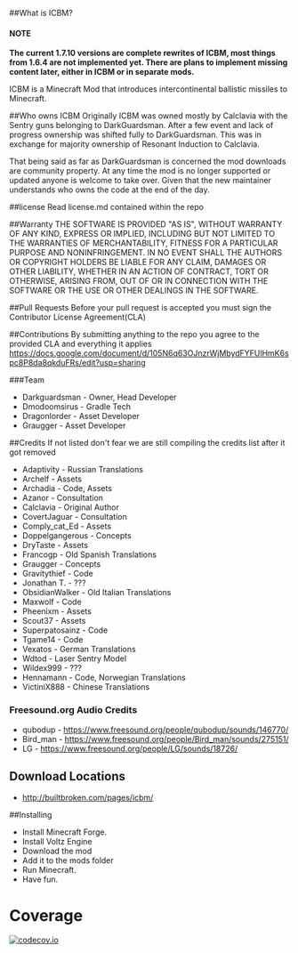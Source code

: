 ##What is ICBM?

#### NOTE

**The current 1.7.10 versions are complete rewrites of ICBM, most things from 1.6.4 are not implemented yet. There are plans to implement missing content later, either in ICBM or in separate mods.**

ICBM is a Minecraft Mod that introduces intercontinental ballistic missiles to Minecraft.

##Who owns ICBM
Originally ICBM was owned mostly by Calclavia with the Sentry guns belonging to DarkGuardsman. After a few event and lack of progress ownership was shifted fully to DarkGuardsman. This was in exchange for majority ownership of Resonant Induction to Calclavia. 

That being said as far as DarkGuardsman is concerned the mod downloads are community property. At any time the mod is no longer supported or updated anyone is welcome to take over. Given that the new maintainer understands who owns the code at the end of the day. 
 
##license
Read license.md contained within the repo
 
##Warranty
THE SOFTWARE IS PROVIDED "AS IS", WITHOUT WARRANTY OF ANY KIND, EXPRESS OR
IMPLIED, INCLUDING BUT NOT LIMITED TO THE WARRANTIES OF MERCHANTABILITY,
FITNESS FOR A PARTICULAR PURPOSE AND NONINFRINGEMENT. IN NO EVENT SHALL THE
AUTHORS OR COPYRIGHT HOLDERS BE LIABLE FOR ANY CLAIM, DAMAGES OR OTHER
LIABILITY, WHETHER IN AN ACTION OF CONTRACT, TORT OR OTHERWISE, ARISING FROM,
OUT OF OR IN CONNECTION WITH THE SOFTWARE OR THE USE OR OTHER DEALINGS IN
THE SOFTWARE.

##Pull Requests
Before your pull request is accepted you must sign the Contributor License Agreement(CLA)

##Contributions
By submitting anything to the repo you agree to the provided CLA and everything it applies
https://docs.google.com/document/d/105N6q63OJnzrWjMbydFYFUlHmK6spc8P8da8qkduFRs/edit?usp=sharing

###Team
* Darkguardsman     - Owner, Head Developer
* Dmodoomsirus      - Gradle Tech
* Dragonlorder      - Asset Developer
* Graugger          - Asset Developer

##Credits
If not listed don't fear we are still compiling the credits list after it got removed

* Adaptivity        - Russian Translations
* Archelf           - Assets
* Archadia          - Code, Assets
* Azanor            - Consultation
* Calclavia         - Original Author 
* CovertJaguar      - Consultation 
* Comply_cat_Ed     - Assets
* Doppelgangerous   - Concepts
* DryTaste          - Assets
* Francogp          - Old Spanish Translations
* Graugger          - Concepts
* Gravitythief      - Code
* Jonathan T.       - ???
* ObsidianWalker    - Old Italian Translations
* Maxwolf           - Code
* Pheenixm          - Assets
* Scout37           - Assets
* Superpatosainz    - Code
* Tgame14           - Code
* Vexatos           - German Translations
* Wdtod             - Laser Sentry Model
* Wildex999         - ???
* Hennamann         - Code, Norwegian Translations 
* VictiniX888       - Chinese Translations

### Freesound.org Audio Credits
* qubodup           - https://www.freesound.org/people/qubodup/sounds/146770/
* Bird_man          - https://www.freesound.org/people/Bird_man/sounds/275151/
* LG                - https://www.freesound.org/people/LG/sounds/18726/


## Download Locations
* http://builtbroken.com/pages/icbm/

##Installing
* Install Minecraft Forge.
* Install Voltz Engine
* Download the mod
* Add it to the mods folder
* Run Minecraft.
* Have fun.

Coverage
======
[![codecov.io](http://codecov.io/github/BuiltBrokenModding/ICBM/coverage.svg?branch=development)](http://codecov.io/github/BuiltBrokenModding/ICBM?branch=development)
